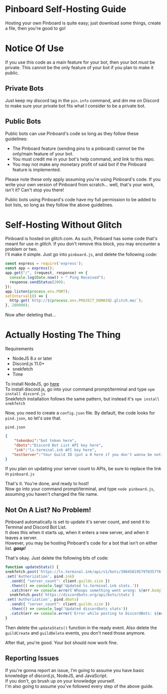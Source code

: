 # Pinboard Self-Hosting Guide  
Hosting your own Pinboard is quite easy; just download some things, create a file, then you're good to go!  
  
# Notice Of Use  
If you use this code as a main feature for your bot, then your bot *must* be private. This cannot be the only feature of your bot if you plan to make it public.  
  
## Private Bots  
Just keep my discord tag in the `pin.info` command, and dm me on Discord to make sure your private bot fits what I consider to be a private bot.  
  
## Public Bots  
Public bots can use Pinboard's code so long as they follow these guidelines:  
 * The Pinboard feature (sending pins to a pinboard) can*not* be the only/main feature of your bot.  
 * You must credit me in your bot's help command, and link to this repo.  
 * You may not make any monetary profit of said bot if the Pinboard feature is implemented.  
  
Please note these only apply assuming you're using Pinboard's code. If you write your own version of Pinboard from scratch... well, that's your work, isn't it? Can't stop you there!  
  
Public bots using Pinboard's code have my full permission to be added to bot lists, so long as they follow the above guidelines.  
  
# Self-Hosting Without Glitch  
Pinboard is hosted on glitch.com. As such, Pinboard has some code that's meant for use *in glitch*. If you don't remove this block, you may encounter a problem or two.  
I'll make it simple. Just go into `pinboard.js`, and delete the following code:  
```js
const express = require('express');
const app = express();
app.get("/", (request, response) => {
  console.log(Date.now() + " Ping Received");
  response.sendStatus(200);
});
app.listen(process.env.PORT);
setInterval(() => {
  http.get(`http://${process.env.PROJECT_DOMAIN}.glitch.me/`);
}, 280000);
```  
Now after deleting that...  
  
# Actually Hosting The Thing  
Requirements  
 * NodeJS 8.x or later  
 * Discord.js 11.0+  
 * snekfetch  
 * Time  
  
To install NodeJS, go [here](https://nodejs.org/en/download/)  
To install discord.js, go into your command prompt/terminal and type `npm install discord.js`  
Snekfetch installation follows the same pattern, but instead it's `npm install snekfetch`  
  
Now, you need to create a `config.json` file. By default, the code looks for `pind.json`, so let's use that.  
  
`pind.json`  
```json
{
	"tokenboi":"bot token here",
	"dbots":"Discord Bot List API key here",
	"ink":"ls.terminal.ink API key here",
   "testServer":"Your Guild ID (put a 0 here if you don't wanna be notified of new pins"
}
```  
  
If you plan on updating your server count to APIs, be sure to replace the link in `pinboard.js`  
  
That's it. You're done, and ready to host!  
Now go into your command prompt/terminal, and type `node pinboard.js`, assuming you haven't changed the file name.  
  
## Not On A List? No Problem!  
Pinboard automatically is set to update it's server count, and send it to Terminal and Discord Bot List.  
It does this when it starts up, when it enters a new server, and when it leaves a server.  
However, you may be hosting Pinboard's code for a bot that isn't on either list. ***gasp!***  
  
That's okay. Just delete the following bits of code:  
```js
function updateStats() {
snekfetch.post(`https://ls.terminal.ink/api/v1/bots/380450195797835776`)
.set('Authorization', pind.ink)
  .send({ "server_count": client.guilds.size })
  .then(() => console.log('Updated ls.terminal.ink stats.'))
  .catch(err => console.error(`Whoops something went wrong: ${err.body}`));
  snekfetch.post(`https://discordbots.org/api/bots/stats`)
.set('Authorization', pind.dbots)
  .send({ "server_count": client.guilds.size })
  .then(() => console.log('Updated discordbots stats'))
  .catch(err => console.error(`Error while posting to DiscordBots: ${err.body}`));
}
```  
Then delete the `updateStats()` function in the ready event. Also delete the `guildCreate` and `guildDelete` events, you don't need those anymore.  
  
After that, you're good. Your bot should now work fine.  
  
## Reporting Issues  
If you're gonna report an issue, I'm going to assume you have basic knowledge of discord.js, NodeJS, and JavaScript.  
If you don't, go brush up on your knowledge yourself.  
I'm also going to assume you've followed every step of the above guide.